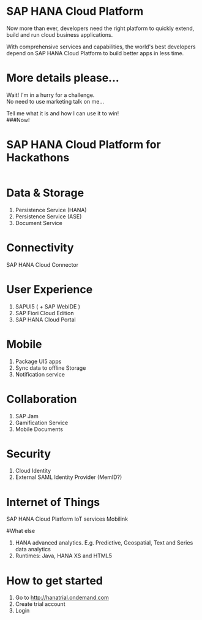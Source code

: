 # SAP HANA Cloud Platform

Now more than ever, developers need the right platform to quickly extend, build and run cloud business applications.

With comprehensive services and capabilities, the world's best developers depend on SAP HANA Cloud Platform to build better apps in less time.

<!-- .slide: data-state="darker5" data-background="images/bg-hcp.jpg" -->



# More details please...

Wait! I'm in a hurry for a challenge.<br />
No need to use marketing talk on me...

Tell me what it is and how I can use it to win!<br/>
###Now!

<!-- .slide: data-state="darker3" data-background="images/bg-marketing.jpg" -->



# SAP HANA Cloud Platform for Hackathons

<img data-src="images/bento.jpg" width="65%">

<!-- .slide: data-background-video="images/bg-cloud.mp4,images/bg-cloud.webm" data-background-video-loop="loop" -->



# Data & Storage

1. Persistence Service (HANA)
1. Persistence Service (ASE)
1. Document Service

<!-- .slide: data-state="darker2" data-background="images/bg-memory.jpg" -->



# Connectivity

SAP HANA Cloud Connector

<!-- .slide: data-state="darker3" data-background="images/bg-tunnel.jpg" -->



# User Experience

1. SAPUI5 ( + SAP WebIDE )
1. SAP Fiori Cloud Edition
1. SAP HANA Cloud Portal

<!-- .slide: data-state="darker6" data-background="images/bg-ux.jpg" -->



# Mobile
1. Package UI5 apps
1. Sync data to offline Storage
1. Notification service

<!-- .slide: data-state="darker4" data-background="images/bg-mobile.jpg" -->



# Collaboration

1. SAP Jam
1. Gamification Service
1. Mobile Documents

<!-- .slide: data-state="darker3" data-background="images/bg-collaboration.jpg" -->



# Security

1. Cloud Identity
1. External SAML Identity Provider (MemID?)

<!-- .slide: data-state="darker5" data-background="images/bg-security.jpg" -->



# Internet of Things

SAP HANA Cloud Platform IoT services
Mobilink

<!-- .slide: data-state="darker3" data-background="images/bg-iot.png" -->



#What else

1. HANA advanced analytics. E.g. Predictive, Geospatial, Text and Series data analytics
1. Runtimes: Java, HANA XS and HTML5

<!-- .slide: data-state="darker3" data-background="images/bg-geospatial.jpg" -->



# How to get started

1. Go to http://hanatrial.ondemand.com
1. Create trial account
1. Login

<!-- .slide: data-state="darker2" data-background="images/bg-hanatrial.png" -->
